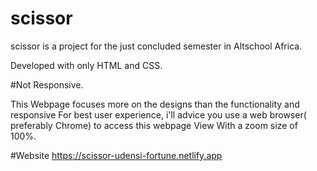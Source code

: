 # scissor

 scissor is a project for the just concluded semester in Altschool Africa.
 
 Developed with only HTML and CSS.

#Not Responsive.

This Webpage focuses more on the designs than the functionality and responsive
For best user experience, i'll advice you use a web browser( preferably Chrome) to access this webpage
View With a zoom size of 100%.

#Website
https://scissor-udensi-fortune.netlify.app

